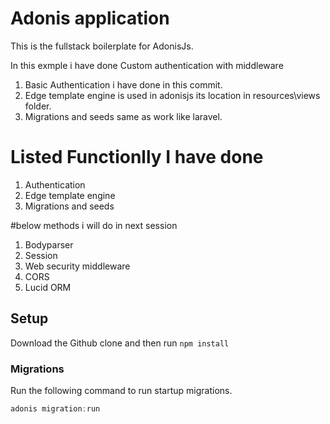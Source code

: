 # Adonis application

This is the fullstack boilerplate for AdonisJs.

In this exmple i have done Custom authentication with middleware

1. Basic Authentication i have done in this commit. 
2. Edge template engine is used in adonisjs its location in resources\views folder.
3. Migrations and seeds same as work like laravel.

# Listed Functionlly I have done
1. Authentication
2. Edge template engine
3. Migrations and seeds

#below methods i will do in next session
1. Bodyparser
2. Session
3. Web security middleware
4. CORS
5. Lucid ORM 

## Setup

Download the Github clone and then run `npm install`

### Migrations

Run the following command to run startup migrations.

```js
adonis migration:run
```
